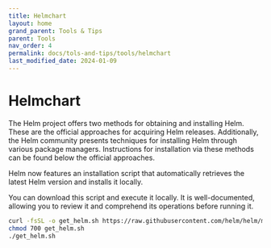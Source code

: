 ```yaml
---
title: Helmchart
layout: home
grand_parent: Tools & Tips
parent: Tools
nav_order: 4
permalink: docs/tols-and-tips/tools/helmchart
last_modified_date: 2024-01-09
---
```


# Helmchart

The Helm project offers two methods for obtaining and installing Helm. These are the official approaches for acquiring Helm releases. Additionally, the Helm community presents techniques for installing Helm through various package managers. Instructions for installation via these methods can be found below the official approaches.

Helm now features an installation script that automatically retrieves the latest Helm version and installs it locally.

You can download this script and execute it locally. It is well-documented, allowing you to review it and comprehend its operations before running it.

```bash
curl -fsSL -o get_helm.sh https://raw.githubusercontent.com/helm/helm/main/scripts/get-helm-3
chmod 700 get_helm.sh
./get_helm.sh
```